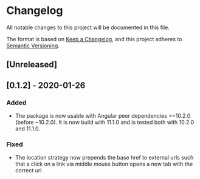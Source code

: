 # Changelog

All notable changes to this project will be documented in this file.

The format is based on [Keep a Changelog](https://keepachangelog.com/en/1.0.0/),
and this project adheres to [Semantic Versioning](https://semver.org/spec/v2.0.0.html).

## [Unreleased]

## [0.1.2] - 2020-01-26

### Added

- The package is now usable with Angular peer dependencies >=10.2.0 (before ~10.2.0). It is now build with 11.1.0 and is tested both with 10.2.0 and 11.1.0.

### Fixed

- The location strategy now prepends the base href to external urls such that a click on a link via middle mouse button opens a new tab with the correct url
